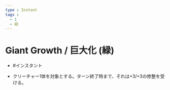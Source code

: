 ```yaml
---
type : Instant
tags : 
  - 1
  - 緑
---
```

# Giant Growth / 巨大化 (緑)

* #インスタント

* クリーチャー1体を対象とする。ターン終了時まで、それは+3/+3の修整を受ける。

